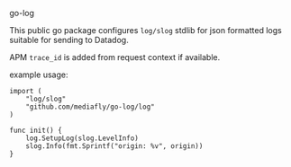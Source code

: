 go-log

This public go package configures `log/slog` stdlib for json formatted logs suitable for sending to Datadog.

APM `trace_id` is added from request context if available.

example usage:

```
import (
    "log/slog"
    "github.com/mediafly/go-log/log"
)

func init() {
    log.SetupLog(slog.LevelInfo)
    slog.Info(fmt.Sprintf("origin: %v", origin))
}
```